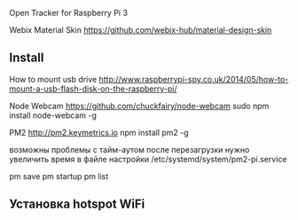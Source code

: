Open Tracker for Raspberry Pi 3


Webix Material Skin
https://github.com/webix-hub/material-design-skin


## Install ##

How to mount usb drive
http://www.raspberrypi-spy.co.uk/2014/05/how-to-mount-a-usb-flash-disk-on-the-raspberry-pi/


Node Webcam https://github.com/chuckfairy/node-webcam
sudo npm install node-webcam -g


PM2 http://pm2.keymetrics.io
npm install pm2 -g

возможны проблемы с тайм-аутом после перезагрузки
нужно увеличить время в файле настройки /etc/systemd/system/pm2-pi.service

pm save
pm startup
pm list

## Установка hotspot WiFi ##



